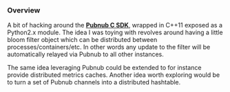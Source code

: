 ### Overview

A bit of hacking around the [**Pubnub C SDK**](https://www.pubnub.com/docs/posix-c), wrapped in C++11 exposed as a
Python2.x module. The idea I was toying with revolves around having a little bloom filter object which can be
distributed between processes/containers/etc. In other words any update to the filter will be automatically relayed
via Pubnub to all other instances.

The same idea leveraging Pubnub could be extended to for instance provide distributed metrics caches. Another idea
worth exploring would be to turn a set of Pubnub channels into a distributed hashtable.